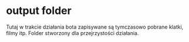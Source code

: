 # output folder

Tutaj w trakcie działania bota zapisywane są tymczasowo pobrane klatki, filmy itp.
Folder stworzony dla przejrzystości działania.